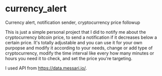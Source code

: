 # currency_alert
Currency alert, notification sender, cryptocurrency price followup

This is just a simple personal project that I did to notify me about the cryptocurrency bitcoin price, to send a notification if it decreases below a certain price. It's totally
adjustable and you can use it for your own purpopse and modify it according to your needs, change or add type of cryptocurrency, modify the time interval like every how many 
minutes or hours you need it to check, and set the price you're targeting.

I used API from https://data.messari.io/. 
